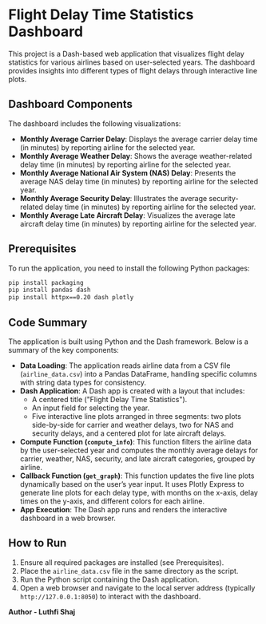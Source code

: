 # Flight Delay Time Statistics Dashboard

This project is a Dash-based web application that visualizes flight delay statistics for various airlines based on user-selected years. The dashboard provides insights into different types of flight delays through interactive line plots.

## Dashboard Components

The dashboard includes the following visualizations:
- **Monthly Average Carrier Delay**: Displays the average carrier delay time (in minutes) by reporting airline for the selected year.
- **Monthly Average Weather Delay**: Shows the average weather-related delay time (in minutes) by reporting airline for the selected year.
- **Monthly Average National Air System (NAS) Delay**: Presents the average NAS delay time (in minutes) by reporting airline for the selected year.
- **Monthly Average Security Delay**: Illustrates the average security-related delay time (in minutes) by reporting airline for the selected year.
- **Monthly Average Late Aircraft Delay**: Visualizes the average late aircraft delay time (in minutes) by reporting airline for the selected year.

## Prerequisites

To run the application, you need to install the following Python packages:

```bash
pip install packaging
pip install pandas dash
pip install httpx==0.20 dash plotly
```

## Code Summary

The application is built using Python and the Dash framework. Below is a summary of the key components:

- **Data Loading**: The application reads airline data from a CSV file (`airline_data.csv`) into a Pandas DataFrame, handling specific columns with string data types for consistency.
- **Dash Application**: A Dash app is created with a layout that includes:
  - A centered title ("Flight Delay Time Statistics").
  - An input field for selecting the year.
  - Five interactive line plots arranged in three segments: two plots side-by-side for carrier and weather delays, two for NAS and security delays, and a centered plot for late aircraft delays.
- **Compute Function (`compute_info`)**: This function filters the airline data by the user-selected year and computes the monthly average delays for carrier, weather, NAS, security, and late aircraft categories, grouped by airline.
- **Callback Function (`get_graph`)**: This function updates the five line plots dynamically based on the user’s year input. It uses Plotly Express to generate line plots for each delay type, with months on the x-axis, delay times on the y-axis, and different colors for each airline.
- **App Execution**: The Dash app runs and renders the interactive dashboard in a web browser.

## How to Run

1. Ensure all required packages are installed (see Prerequisites).
2. Place the `airline_data.csv` file in the same directory as the script.
3. Run the Python script containing the Dash application.
4. Open a web browser and navigate to the local server address (typically `http://127.0.0.1:8050`) to interact with the dashboard.


**Author - Luthfi Shaj**